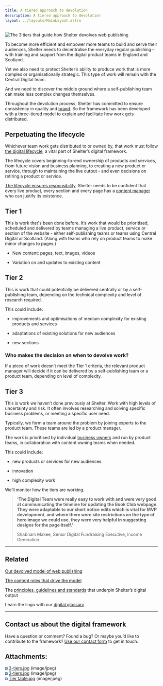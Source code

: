 ```yaml
---
title: A tiered approach to devolution 
description: A tiered approach to devolution 
layout: ../layouts/MainLayout.astro
---
```


![The 3 tiers that guide how Shelter devolves web publishing](attachments/404914253/604766575.jpg?width=680)

To become more efficient and empower more teams to build and serve their audiences, Shelter needs to decentralise the everyday regular publishing – with training and support from the digital product teams in England and Scotland. 

Yet we also need to protect Shelter’s ability to produce work that is more complex or organisationally strategic. This type of work will remain with the Central Digital team.

And we need to discover the middle ground where a self-publishing team can make less complex changes themselves.

Throughout the devolution process, Shelter has committed to ensure consistency in quality and [brand](Our-brand-guidelines_760676531.html). So the framework has been developed with a three-tiered model to explain and facilitate how work gets distributed. 

Perpetuating the lifecycle
--------------------------

Whichever team work gets distributed to or owned by, that work must follow [the digital lifecycle](The-digital-lifecycle_839647233.html), a vital part of Shelter’s digital framework.

The lifecycle covers beginning-to-end ownership of products and services, from future vision and business planning, to creating a new product or service, through to maintaining the live output - and even decisions on retiring a product or service.

[The lifecycle ensures responsibility](The-digital-lifecycle_839647233.html). Shelter needs to be confident that every live product, every section and every page has a [content manager](The-roles-that-drive-the-devolved-model_543555625.html) who can justify its existence.

Tier 1
------

This is work that's been done before. It’s work that would be prioritised, scheduled and delivered by teams managing a live product, service or section of the website - either self-publishing teams or teams using Central Digital or Scotland. (Along with teams who rely on product teams to make minor changes to pages.)

*   New content: pages, text, images, videos
    
*   Variation on and updates to existing content 
    

Tier 2 
-------

This is work that could potentially be delivered centrally or by a self-publishing team, depending on the technical complexity and level of research required.

This could include:

*   improvements and optimisations of medium complexity for existing products and services 
    
*   adaptations of existing solutions for new audiences 
    
*   new sections
    

### Who makes the decision on when to devolve work?

If a piece of work doesn’t meet the Tier 1 criteria, the relevant product manager will decide if it can be delivered by a self-publishing team or a product team, depending on level of complexity.

Tier 3  
--------

This is work we haven’t done previously at Shelter. Work with high levels of uncertainty and risk. It often involves researching and solving specific business problems, or meeting a specific user need.  

Typically, we form a team around the problem by joining experts to the product team. These teams are led by a product manager.

The work is prioritised by individual [business owners](Business-ownership-in-practice_937656360.html) and run by product teams, in collaboration with content owning teams when needed.

This could include:

*   new products or services for new audiences 
    
*   innovation 
    
*   high complexity work 
    

We’ll monitor how the tiers are working. 

> **‘The Digital Team were really easy to work with and were very good at communicating the timeline for updating the Book Club webpage. They were adaptable to our short notice edits which is vital for MVP development, and where there were site restrictions on the type of hero image we could use, they were very helpful in suggesting designs for the page itself.’**
> 
> Shabnam Makee, Senior Digital Fundraising Executive, Income Generation

* * *

Related
-------

[Our devolved model of web publishing](The-devolved-model-of-delivering-digital_416317505.html)

[The content roles that drive the model](The-roles-that-drive-the-devolved-model_543555625.html)

The [principles, guidelines and standards](Intro-to-our-principles%2C-guidelines-and-standards_455966725.html) that underpin Shelter’s digital output

Learn the lingo with our [digital glossary](Shelter%27s-digital-glossary_712245258.html)

* * *

Contact us about the digital framework
--------------------------------------

Have a question or comment? Found a bug? Or maybe you’d like to contribute to the framework? [Use our contact form](https://england.shelter.org.uk/contact_us_about_the_digital_framework) to get in touch.

Attachments:
------------

![](images/icons/bullet_blue.gif) [3-tiers.jpg](attachments/404914253/442302784.jpg) (image/jpeg)  
![](images/icons/bullet_blue.gif) [3-tiers.jpg](attachments/404914253/444629046.jpg) (image/jpeg)  
![](images/icons/bullet_blue.gif) [Tier table.jpg](attachments/404914253/604766575.jpg) (image/jpeg)
